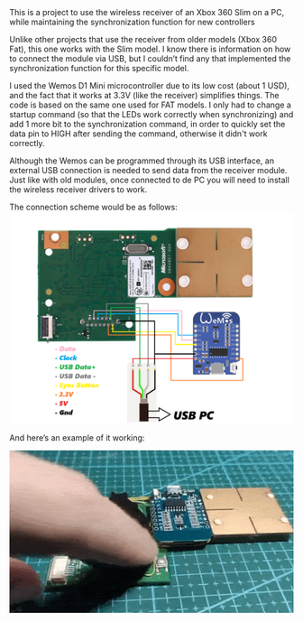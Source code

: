 <HTML>
  <HEAD>
<meta name="google-site-verification" content="e67SKsRHFHARxy5BudJ2cV-yS8nlcUdC6oLOGuThBbA" />
  </HEAD>
</HEAD>
This is a project to use the wireless receiver of an Xbox 360 Slim on a PC, while maintaining the synchronization function for new controllers

Unlike other projects that use the receiver from older models (Xbox 360 Fat), this one works with the Slim model. I know there is information on how to connect the module via USB, but I couldn’t find any that implemented the synchronization function for this specific model.

I used the Wemos D1 Mini microcontroller due to its low cost (about 1 USD), and the fact that it works at 3.3V (like the receiver) simplifies things. The code is based on the same one used for FAT models. I only had to change a startup command (so that the LEDs work correctly when synchronizing) and add 1 more bit to the synchronization command, in order to quickly set the data pin to HIGH after sending the command, otherwise it didn't work correctly. 

Although the Wemos can be programmed through its USB interface, an external USB connection is needed to send data from the receiver module.
Just like with old modules, once connected to de PC you will need to install the wireless receiver drivers to work.


The connection scheme would be as follows:
![alt text](https://github.com/ginokgx/xbox360slimRF/blob/main/Scheme.png)


And here’s an example of it working:

![alt text](https://github.com/ginokgx/xbox360slimRF/blob/main/Sync.gif)
